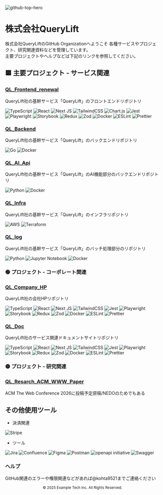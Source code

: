 ![github-top-hero](https://github.com/user-attachments/assets/08dc4ae7-fe6b-46ef-a18a-27055e5fe5ce)
# 株式会社QueryLift
株式会社QueryLiftのGitHub Organizationへようこそ
各種サービスやプロジェクト、研究関連資料などを管理しています。<br />
主要プロジェクトやヘルプなどは下記のリンクを参照してください。

## 🟦 主要プロジェクト - サービス関連

### [QL_Frontend_renewal](https://github.com/QueryLift/QL_Frontend_Renewal)
QueryLift社の基幹サービス「QueryLift」のフロントエンドリポジトリ

![TypeScript](https://img.shields.io/badge/typescript-%23007ACC.svg?style=for-the-badge&logo=typescript&logoColor=white)
	![React](https://img.shields.io/badge/react-%2320232a.svg?style=for-the-badge&logo=react&logoColor=%2361DAFB)
  ![Next JS](https://img.shields.io/badge/Next-black?style=for-the-badge&logo=next.js&logoColor=white)
  ![TailwindCSS](https://img.shields.io/badge/tailwindcss-%2338B2AC.svg?style=for-the-badge&logo=tailwind-css&logoColor=white)
  ![Chart.js](https://img.shields.io/badge/chart.js-F5788D.svg?style=for-the-badge&logo=chart.js&logoColor=white)
  ![Jest](https://img.shields.io/badge/-jest-%23C21325?style=for-the-badge&logo=jest&logoColor=white)
  	![Playwright](https://img.shields.io/badge/-playwright-%232EAD33?style=for-the-badge&logo=playwright&logoColor=white)
    ![Storybook](https://img.shields.io/badge/-Storybook-FF4785?style=for-the-badge&logo=storybook&logoColor=white)
    	![Redux](https://img.shields.io/badge/redux-%23593d88.svg?style=for-the-badge&logo=redux&logoColor=white)
      ![Zod](https://img.shields.io/badge/zod-%233068b7.svg?style=for-the-badge&logo=zod&logoColor=white)
      ![Docker](https://img.shields.io/badge/docker-%230db7ed.svg?style=for-the-badge&logo=docker&logoColor=white)
      	![ESLint](https://img.shields.io/badge/ESLint-4B3263?style=for-the-badge&logo=eslint&logoColor=white)
        ![Prettier](https://img.shields.io/badge/prettier-%23F7B93E.svg?style=for-the-badge&logo=prettier&logoColor=black)
    

### [QL_Backend](https://github.com/QueryLift/QL_Backend)
QueryLift社の基幹サービス「QueryLift」のバックエンドリポジトリ

![Go](https://img.shields.io/badge/go-%2300ADD8.svg?style=for-the-badge&logo=go&logoColor=white)
![Docker](https://img.shields.io/badge/docker-%230db7ed.svg?style=for-the-badge&logo=docker&logoColor=white)

### [QL_AI_Api](https://github.com/QueryLift/QL_AI_api)
QueryLift社の基幹サービス「QueryLift」のAI機能部分のバックエンドリポジトリ

![Python](https://img.shields.io/badge/python-3670A0?style=for-the-badge&logo=python&logoColor=ffdd54)
![Docker](https://img.shields.io/badge/docker-%230db7ed.svg?style=for-the-badge&logo=docker&logoColor=white)

### [QL_Infra](https://github.com/QueryLift/QL_Infra)
QueryLift社の基幹サービス「QueryLift」のインフラリポジトリ

![AWS](https://img.shields.io/badge/AWS-%23FF9900.svg?style=for-the-badge&logo=amazon-aws&logoColor=white)
![Terraform](https://img.shields.io/badge/terraform-%235835CC.svg?style=for-the-badge&logo=terraform&logoColor=white)

### [QL_log](https://github.com/QueryLift/QL_log)
QueryLift社の基幹サービス「QueryLift」のバッチ処理部分のリポジトリ

![Python](https://img.shields.io/badge/python-3670A0?style=for-the-badge&logo=python&logoColor=ffdd54)
![Jupyter Notebook](https://img.shields.io/badge/jupyter-%23FA0F00.svg?style=for-the-badge&logo=jupyter&logoColor=white)
![Docker](https://img.shields.io/badge/docker-%230db7ed.svg?style=for-the-badge&logo=docker&logoColor=white)

### 🟢 プロジェクト - コーポレート関連

### [QL_Company_HP](https://github.com/QueryLift/QL_Company_HP)
QueryLift社の会社HPリポジトリ

![TypeScript](https://img.shields.io/badge/typescript-%23007ACC.svg?style=for-the-badge&logo=typescript&logoColor=white)
	![React](https://img.shields.io/badge/react-%2320232a.svg?style=for-the-badge&logo=react&logoColor=%2361DAFB)
  ![Next JS](https://img.shields.io/badge/Next-black?style=for-the-badge&logo=next.js&logoColor=white)
  ![TailwindCSS](https://img.shields.io/badge/tailwindcss-%2338B2AC.svg?style=for-the-badge&logo=tailwind-css&logoColor=white)
    ![Jest](https://img.shields.io/badge/-jest-%23C21325?style=for-the-badge&logo=jest&logoColor=white)
  	![Playwright](https://img.shields.io/badge/-playwright-%232EAD33?style=for-the-badge&logo=playwright&logoColor=white)
    ![Storybook](https://img.shields.io/badge/-Storybook-FF4785?style=for-the-badge&logo=storybook&logoColor=white)
    	![Redux](https://img.shields.io/badge/redux-%23593d88.svg?style=for-the-badge&logo=redux&logoColor=white)
      ![Zod](https://img.shields.io/badge/zod-%233068b7.svg?style=for-the-badge&logo=zod&logoColor=white)
      ![Docker](https://img.shields.io/badge/docker-%230db7ed.svg?style=for-the-badge&logo=docker&logoColor=white)
      	![ESLint](https://img.shields.io/badge/ESLint-4B3263?style=for-the-badge&logo=eslint&logoColor=white)
        ![Prettier](https://img.shields.io/badge/prettier-%23F7B93E.svg?style=for-the-badge&logo=prettier&logoColor=black)

### [QL_Doc](https://github.com/QueryLift/QL_Doc)
QueryLift社のサービス関連ドキュメントサイトリポジトリ

![TypeScript](https://img.shields.io/badge/typescript-%23007ACC.svg?style=for-the-badge&logo=typescript&logoColor=white)
	![React](https://img.shields.io/badge/react-%2320232a.svg?style=for-the-badge&logo=react&logoColor=%2361DAFB)
  ![Next JS](https://img.shields.io/badge/Next-black?style=for-the-badge&logo=next.js&logoColor=white)
  ![TailwindCSS](https://img.shields.io/badge/tailwindcss-%2338B2AC.svg?style=for-the-badge&logo=tailwind-css&logoColor=white)
    ![Jest](https://img.shields.io/badge/-jest-%23C21325?style=for-the-badge&logo=jest&logoColor=white)
  	![Playwright](https://img.shields.io/badge/-playwright-%232EAD33?style=for-the-badge&logo=playwright&logoColor=white)
    ![Storybook](https://img.shields.io/badge/-Storybook-FF4785?style=for-the-badge&logo=storybook&logoColor=white)
    	![Redux](https://img.shields.io/badge/redux-%23593d88.svg?style=for-the-badge&logo=redux&logoColor=white)
      ![Zod](https://img.shields.io/badge/zod-%233068b7.svg?style=for-the-badge&logo=zod&logoColor=white)
      ![Docker](https://img.shields.io/badge/docker-%230db7ed.svg?style=for-the-badge&logo=docker&logoColor=white)
      	![ESLint](https://img.shields.io/badge/ESLint-4B3263?style=for-the-badge&logo=eslint&logoColor=white)
        ![Prettier](https://img.shields.io/badge/prettier-%23F7B93E.svg?style=for-the-badge&logo=prettier&logoColor=black)

### 🟡 プロジェクト - 研究関連

### [QL_Resarch_ACM_WWW_Paper](https://github.com/QueryLift/QL_Reseach_ACM_WWW_Paper)
ACM The Web Conference 2026に投稿予定原稿/NEDOのためでもある

## その他使用ツール

- 決済関連

![Stripe](https://img.shields.io/badge/Stripe-5469d4?style=for-the-badge&logo=stripe&logoColor=ffffff)

- ツール

![Jira](https://img.shields.io/badge/jira-%230A0FFF.svg?style=for-the-badge&logo=jira&logoColor=white)
![Confluence](https://img.shields.io/badge/confluence-%23172BF4.svg?style=for-the-badge&logo=confluence&logoColor=white)
![Figma](https://img.shields.io/badge/figma-%23F24E1E.svg?style=for-the-badge&logo=figma&logoColor=white)
![Postman](https://img.shields.io/badge/Postman-FF6C37?style=for-the-badge&logo=postman&logoColor=white)
![openapi initiative](https://img.shields.io/badge/openapiinitiative-%23000000.svg?style=for-the-badge&logo=openapiinitiative&logoColor=white)
![Swagger](https://img.shields.io/badge/-Swagger-%23Clojure?style=for-the-badge&logo=swagger&logoColor=white)

### ヘルプ

GitHub関連のエラーや権限関連などがあれば@kohta9521までご連絡ください

<div align="center">
  <sub>© 2025 Example Tech Inc. All Rights Reserved.</sub>
</div>
